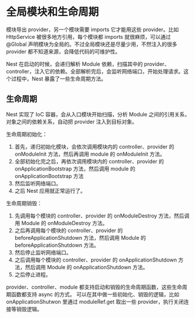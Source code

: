 # 全局模块和生命周期

模块导出 provider，另一个模块需要 imports 它才能用这些 provider。比如 HttpService 被很多地方引用，每个模块都 imports 就很麻烦，可以通过 @Global 声明模块为全局的。不过全局模块还是尽量少用，不然注入的很多 provider 都不知道来源，会降低代码的可维护性。

Nest 在启动的时候，会递归解析 Module 依赖，扫描其中的 provider、controller，注入它的依赖。全部解析完后，会监听网络端口，开始处理请求。这个过程中，Nest 暴露了一些生命周期方法。

## 生命周期

Nest 实现了 IoC 容器，会从入口模块开始扫描，分析 Module 之间的引用关系，对象之间的依赖关系，自动把 provider 注入到目标对象。

生命周期初始化：

1. 首先，递归初始化模块，会依次调用模块内的 controller、provider 的 onModuleInit 方法，然后再调用 module 的 onModuleInit 方法。
2. 全部初始化完之后，再依次调用模块内的 controller、provider 的 onApplicationBootstrap 方法，然后调用 module 的 onApplicationBootstrap 方法
3. 然后监听网络端口。
4. 之后 Nest 应用就正常运行了。

生命周期销毁：

1. 先调用每个模块的 controller、provider 的 onModuleDestroy 方法，然后调用 Module 的 onModuleDestroy 方法。
2. 之后再调用每个模块的 controller、provider 的 beforeApplicationShutdown 方法，然后调用 Module 的 beforeApplicationShutdown 方法。
3. 然后停止监听网络端口。
4. 之后调用每个模块的 controller、provider 的 onApplicationShutdown 方法，然后调用 Module 的 onApplicationShutdown 方法。
5. 之后停止进程。

provider、controller、module 都支持启动和销毁的生命周期函数，这些生命周期函数都支持 async 的方式。
可以在其中做一些初始化、销毁的逻辑，比如 onApplicationShutwon 里通过 moduleRef.get 取出一些 provider，执行关闭连接等销毁逻辑。

